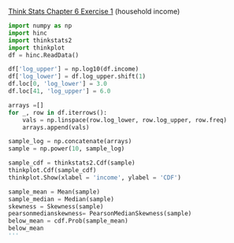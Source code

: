 [Think Stats Chapter 6 Exercise 1](http://greenteapress.com/thinkstats2/html/thinkstats2007.html#toc60) (household income)

>> 
```python
import numpy as np
import hinc
import thinkstats2
import thinkplot
df = hinc.ReadData()

df['log_upper'] = np.log10(df.income)
df['log_lower'] = df.log_upper.shift(1)
df.loc[0, 'log_lower'] = 3.0
df.loc[41, 'log_upper'] = 6.0

arrays =[]
for _, row in df.iterrows():
    vals = np.linspace(row.log_lower, row.log_upper, row.freq)
    arrays.append(vals)

sample_log = np.concatenate(arrays)
sample = np.power(10, sample_log)

sample_cdf = thinkstats2.Cdf(sample)
thinkplot.Cdf(sample_cdf)
thinkplot.Show(xlabel = 'income', ylabel = 'CDF')

sample_mean = Mean(sample)
sample_median = Median(sample)
skewness = Skewness(sample)
pearsonmedianskewness= PearsonMedianSkewness(sample)
below_mean = cdf.Prob(sample_mean)
below_mean
'''
